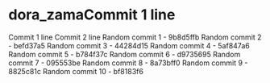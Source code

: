 # dora_zamaCommit 1 line
Commit 1 line
Commit 2 line
Random commit 1 - 9b8d5ffb
Random commit 2 - befd37a5
Random commit 3 - 44284d15
Random commit 4 - 5af847a6
Random commit 5 - b784f37c
Random commit 6 - d9735695
Random commit 7 - 095553be
Random commit 8 - 8a73bff0
Random commit 9 - 8825c81c
Random commit 10 - bf8183f6
